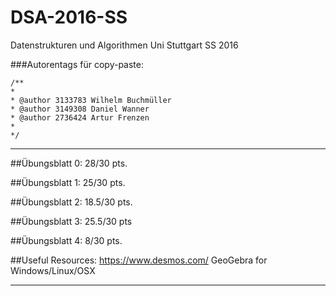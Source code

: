 # DSA-2016-SS
Datenstrukturen und Algorithmen Uni Stuttgart SS 2016

###Autorentags für copy-paste:

	/**
 	* 
 	* @author 3133783 Wilhelm Buchmüller 
 	* @author 3149308 Daniel Wanner 
 	* @author 2736424 Artur Frenzen
 	*
 	*/

**************

##Übungsblatt 0:
	28/30 pts.

##Übungsblatt 1:
	25/30 pts.

##Übungsblatt 2:
	18.5/30 pts.
	
##Übungsblatt 3:
	25.5/30 pts
	
##Übungsblatt 4:
	8/30 pts.
	
##Useful Resources:
	https://www.desmos.com/
	GeoGebra for Windows/Linux/OSX
	
*******


